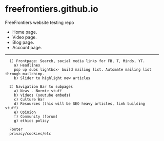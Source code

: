 # freefrontiers.github.io
FreeFrontiers website testing repo

* Home page.
* Video page.
* Blog page.
* Account page.
----
      1) Frontpage: Search, social media links for FB, T, Minds, YT. 
        a) Headlines
        pop up subs lightbox- build mailing list. Automate mailing list through mailchimp.
        b) Slider to highlight new articles

      2) Navigation Bar to subpages
        a) News - Normie stuff
        b) Videos (youtube embeds)
        c) Culture War
        d) Resources (this will be SEO heavy articles, link building stuff)
        e) Opinion
        f) Community (forum)
        g) ethics policy

      Footer
      privacy/cookies/etc
      
